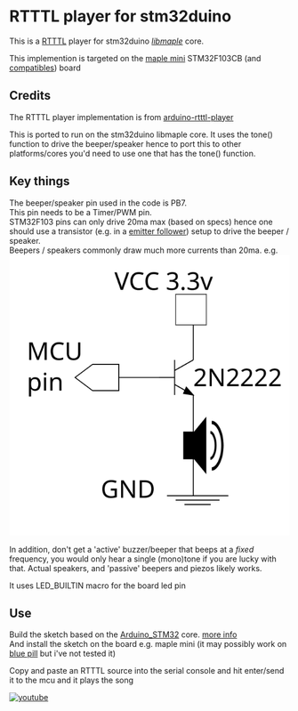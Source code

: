 # RTTTL player for stm32duino 
This is a [RTTTL](https://en.wikipedia.org/wiki/Ring_Tone_Transfer_Language) player for stm32duino [*libmaple*](https://github.com/rogerclarkmelbourne/Arduino_STM32) core.

This implemention is targeted on the [maple mini](https://www.leaflabs.com/maple/) STM32F103CB (and [compatibles](https://www.ebay.com/sch/i.html?_from=R40&_nkw=maple+mini&_sacat=0)) board

## Credits
The RTTTL player implementation is from [arduino-rtttl-player](https://github.com/ponty/arduino-rtttl-player)

This is ported to run on the stm32duino libmaple core.
It uses the tone() function to drive the beeper/speaker hence to port this to other platforms/cores you'd need to use one that has the tone() function.

## Key things 

The beeper/speaker pin used in the code is PB7.  
This pin needs to be a Timer/PWM pin.  
STM32F103 pins can only drive 20ma max (based on specs) hence one should use a transistor (e.g. in a [emitter follower](https://en.wikipedia.org/wiki/Common_collector)) setup to drive the beeper / speaker.  
Beepers / speakers commonly draw much more currents than 20ma. e.g.  
![schematic](speaker_transistor.svg "speaker and transistor")


In addition, don't get a 'active' buzzer/beeper that beeps at a *fixed* frequency, you would only hear a single (mono)tone if you are lucky with that. Actual speakers, and 'passive' beepers and piezos likely works.

It uses LED_BUILTIN macro for the board led pin

## Use 
Build the sketch based on the [Arduino_STM32](https://github.com/rogerclarkmelbourne/Arduino_STM32) core. [more info](https://github.com/rogerclarkmelbourne/Arduino_STM32/wiki)  
And install the sketch on the board e.g. maple mini (it may possibly work on [blue pill](https://hackaday.com/2017/03/30/the-2-32-bit-arduino-with-debugging/) but i've not tested it)

Copy and paste an RTTTL source into the serial console and hit enter/send it to the mcu and it plays the song

[![youtube](http://img.youtube.com/vi/uUC695nTkXw/0.jpg)](http://www.youtube.com/watch?v=uUC695nTkXw)

